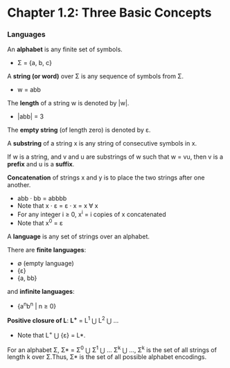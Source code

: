 # Chapter 1.2: Three Basic Concepts
### Languages

An **alphabet** is any finite set of symbols. 
- Σ = {a, b, c}

A **string (or word)** over Σ is any sequence of symbols from Σ.
- w = abb

The **length** of a string w is denoted by |w|.
- |abb| = 3

The **empty string** (of length zero) is denoted by ε.

A **substring** of a string x is any string of consecutive symbols in x.

If w is a string, and v and u are substrings of w such that w = vu, then v is a **prefix** and u is a **suffix**.

**Concatenation** of strings x and y is to place the two strings after one another.
- abb · bb = abbbb
- Note that x · ε = ε · x = x ∀ x
- For any integer i ≥ 0, x<sup>i</sup> = i copies of x concatenated
- Note that x<sup>0</sup> = ε

A **language** is any set of strings over an alphabet.

There are **finite languages**:
- ∅ (empty language)
- {ε}
- {a, bb}

and **infinite languages**:
- {a<sup>n</sup>b<sup>n</sup> | n ≥ 0}

**Positive closure of L**:
**L<sup>+</sup>** = L<sup>1</sup> ⋃ L<sup>2</sup> ⋃ ...
- Note that L<sup>+</sup> ⋃ {ε} = L*.

For an alphabet Σ, Σ* = Σ<sup>0</sup> ⋃ Σ<sup>1</sup> ⋃ ... Σ<sup>k</sup> ⋃ ..., Σ<sup>k</sup> is the set of
all strings of length k over Σ.Thus, Σ* is the set of all possible alphabet encodings.


